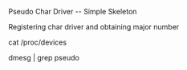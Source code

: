 Pseudo Char Driver -- Simple Skeleton

Registering char driver and obtaining major number

cat /proc/devices

dmesg | grep pseudo
